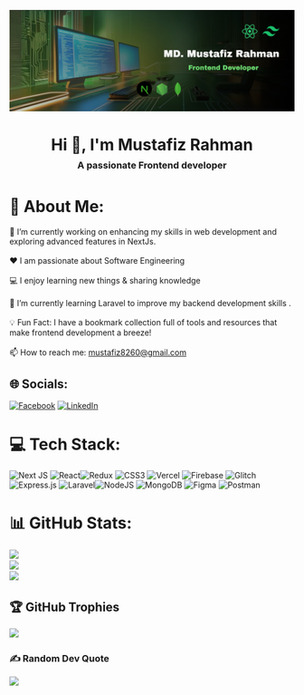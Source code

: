 
![Alt text](<asset/banner_image.jpg>)


<h1 align="center" >Hi 👋, I'm Mustafiz Rahman</h1>
<h3 align="center" style="margin : -10px">A passionate Frontend developer</h3>
<br>

# 💫 About Me:
🔭 I’m currently working on enhancing my skills in web development and exploring advanced features in NextJs.<br><br>❤️ I am passionate about Software Engineering<br><br>💻 I enjoy learning new things & sharing knowledge<br><br>🌱 I’m currently learning Laravel to improve my backend development skills .<br><br>💡 Fun Fact: I have a bookmark collection full of tools and resources that make frontend development a breeze!<br><br>📫 How to reach me: mustafiz8260@gmail.com


## 🌐 Socials:
[![Facebook](https://img.shields.io/badge/Facebook-%231877F2.svg?logo=Facebook&logoColor=white)](https://facebook.com/mdmustafiz.rahman.988) [![LinkedIn](https://img.shields.io/badge/LinkedIn-%230077B5.svg?logo=linkedin&logoColor=white)](https://linkedin.com/in/mdmustafiz8260) 

# 💻 Tech Stack:
 ![Next JS](https://img.shields.io/badge/Next-black?style=for-the-badge&logo=next.js&logoColor=white) ![React](https://img.shields.io/badge/react-%2320232a.svg?style=for-the-badge&logo=react&logoColor=%2361DAFB)![Redux](https://img.shields.io/badge/redux-%23593d88.svg?style=for-the-badge&logo=redux&logoColor=white)
![CSS3](https://img.shields.io/badge/css3-%231572B6.svg?style=for-the-badge&logo=css3&logoColor=white) ![Vercel](https://img.shields.io/badge/vercel-%23000000.svg?style=for-the-badge&logo=vercel&logoColor=white) ![Firebase](https://img.shields.io/badge/firebase-%23039BE5.svg?style=for-the-badge&logo=firebase) ![Glitch](https://img.shields.io/badge/glitch-%233333FF.svg?style=for-the-badge&logo=glitch&logoColor=white) ![Express.js](https://img.shields.io/badge/express.js-%23404d59.svg?style=for-the-badge&logo=express&logoColor=%2361DAFB) ![Laravel](https://img.shields.io/badge/laravel-%23FF2D20.svg?style=for-the-badge&logo=laravel&logoColor=white)![NodeJS](https://img.shields.io/badge/node.js-6DA55F?style=for-the-badge&logo=node.js&logoColor=white)   ![MongoDB](https://img.shields.io/badge/MongoDB-%234ea94b.svg?style=for-the-badge&logo=mongodb&logoColor=white) ![Figma](https://img.shields.io/badge/figma-%23F24E1E.svg?style=for-the-badge&logo=figma&logoColor=white) ![Postman](https://img.shields.io/badge/Postman-FF6C37?style=for-the-badge&logo=postman&logoColor=white)
# 📊 GitHub Stats:
![](https://github-readme-stats.vercel.app/api?username=mustafiz82&theme=blue-green&hide_border=false&include_all_commits=true&count_private=true)<br/>
![](https://github-readme-streak-stats.herokuapp.com/?user=mustafiz82&theme=blue-green&hide_border=false)<br/>
![](https://github-readme-stats.vercel.app/api/top-langs/?username=mustafiz82&theme=blue-green&hide_border=false&include_all_commits=true&count_private=true&layout=compact)

## 🏆 GitHub Trophies
![](https://github-profile-trophy.vercel.app/?username=mustafiz82&theme=radical&no-frame=false&no-bg=true&margin-w=4)

### ✍️ Random Dev Quote
![](https://quotes-github-readme.vercel.app/api?type=horizontal&theme=radical)

<!-- Proudly created with GPRM ( https://gprm.itsvg.in ) -->
